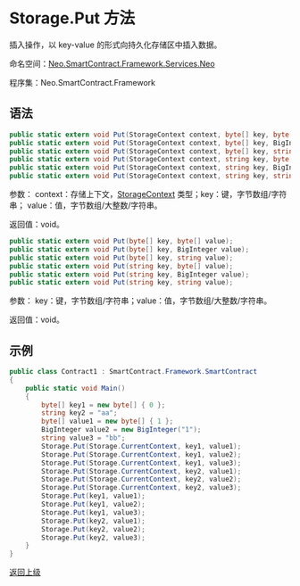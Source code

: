 # Storage.Put 方法

插入操作，以 key-value 的形式向持久化存储区中插入数据。

命名空间：[Neo.SmartContract.Framework.Services.Neo](../../neo.md)

程序集：Neo.SmartContract.Framework

## 语法

```c#
public static extern void Put(StorageContext context, byte[] key, byte[] value);
public static extern void Put(StorageContext context, byte[] key, BigInteger value);
public static extern void Put(StorageContext context, byte[] key, string value);
public static extern void Put(StorageContext context, string key, byte[] value);
public static extern void Put(StorageContext context, string key, BigInteger value);
public static extern void Put(StorageContext context, string key, string value);
```

参数：
​context：存储上下文，[StorageContext](../StorageContext.md) 类型；
​key：键，字节数组/字符串；
​value：值，字节数组/大整数/字符串。

返回值：void。

```c#
public static extern void Put(byte[] key, byte[] value);
public static extern void Put(byte[] key, BigInteger value);
public static extern void Put(byte[] key, string value);
public static extern void Put(string key, byte[] value);
public static extern void Put(string key, BigInteger value);
public static extern void Put(string key, string value);
```
参数：
​key：键，字节数组/字符串；
​value：值，字节数组/大整数/字符串。

返回值：void。

## 示例

```c#
public class Contract1 : SmartContract.Framework.SmartContract
{
    public static void Main()
    {
        byte[] key1 = new byte[] { 0 };
        string key2 = "aa";
        byte[] value1 = new byte[] { 1 };
        BigInteger value2 = new BigInteger("1");
        string value3 = "bb";
        Storage.Put(Storage.CurrentContext, key1, value1);
        Storage.Put(Storage.CurrentContext, key1, value2);
        Storage.Put(Storage.CurrentContext, key1, value3);
        Storage.Put(Storage.CurrentContext, key2, value1);
        Storage.Put(Storage.CurrentContext, key2, value2);
        Storage.Put(Storage.CurrentContext, key2, value3);
        Storage.Put(key1, value1);
        Storage.Put(key1, value2);
        Storage.Put(key1, value3);
        Storage.Put(key2, value1);
        Storage.Put(key2, value2);
        Storage.Put(key2, value3);
    }
}
```

[返回上级](../Storage.md)
